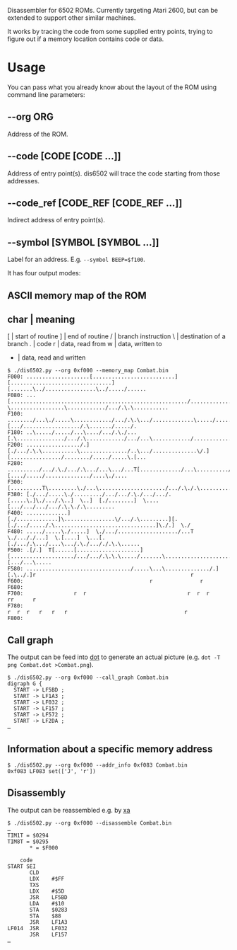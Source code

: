 Disassembler for 6502 ROMs. Currently targeting Atari 2600, but can be extended to support other similar machines.

It works by tracing the code from some supplied entry points, trying to figure out if a memory location contains code or data. 

# Usage

You can pass what you already know about the layout of the ROM using command line parameters:

## --org ORG

Address of the ROM.

## --code [CODE [CODE ...]]

Address of entry point(s). dis6502 will trace the code starting from those addresses.

## --code_ref [CODE_REF [CODE_REF ...]]

Indirect address of entry point(s).

## --symbol [SYMBOL [SYMBOL ...]]

Label for an address. E.g. `--symbol BEEP=$f100`.

It has four output modes:

## ASCII memory map of the ROM

char | meaning
------------------------------
 [   | start of routine
 ]   | end of routine
 /   | branch instruction
 \   | destination of a branch
 .   | code
 r   | data, read from
 w   | data, written to
 *   | data, read and written


````
$ ./dis6502.py --org 0xf000 --memory_map Combat.bin
F000: ....................[..........................]  [................................][.......\../................\../...../......
F080: ...[......................................................../.............]  \.................\............/.../.\.\...........
F100: ......../...\./.....\............/.../.\.\.../.............\...../....................][.../................../.\......./...../.
F180: ..\...../...../...\..../.../.\./...[.\.............../.../.\............/.../...\............/...................T[.\...........
F200: ................./.][./.../.\.\...........\.............../..\.../..............\/.][................/......../...../.....\.[...
F280: ........../.../.\./.../.\.../...\.../...T[............./...\........../....\\.../...\../.][..../...../............../....\./....
F300: [..........T\.........\./...\...................../.../.\./.\............\./........../.\..................\............/.]\../.
F380: [./.../.....\./........./.../.../.\./.../.../.[.....\.]\./.../.\..]  \..]  [./........]  \....[.../.../.../.../.\.\./.\.........
F400: .............]  [./.............]\................\/.../.\.........][.[./.../...../.\................................]\./.]  \./
F480: ...../.....\./.....]  \./.../.................../...T  \./..././...]  \.[....]  \...[.[./.../.\.../....\.../.\./..././.\.\......
F500: .[/.]  T[......[....................][..................../.../.../.\.\.\...../.......\..........................][.../...\.....
F580: ................................./.....\...\............../.][.\../.]r                                                 r        
F600:                                        r               r                                                                        
F680:                                                                                                                                 
F700:                r  r                                r  r  r                                   rr      r                          
F780:                                                                       r  r  r   r   r   r                                     r 
F800:  
````

## Call graph

The output can be feed into [dot](https://en.wikipedia.org/wiki/DOT_(graph_description_language)) to generate an actual picture (e.g. `dot -T png Combat.dot >Combat.png`).


````
$ ./dis6502.py --org 0xf000 --call_graph Combat.bin
digraph G {
  START -> LF5BD ;
  START -> LF1A3 ;
  START -> LF032 ;
  START -> LF157 ;
  START -> LF572 ;
  START -> LF2DA ;
…
````

## Information about a specific memory address

````
$ ./dis6502.py --org 0xf000 --addr_info 0xf083 Combat.bin
0xf083 LF083 set(['J', 'r'])
````

## Disassembly

The output can be reassembled e.g. by [xa](http://www.floodgap.com/retrotech/xa/)

````
$ ./dis6502.py --org 0xf000 --disassemble Combat.bin
…
TIM1T = $0294
TIM8T = $0295
       * = $F000

    code
START SEI    
       CLD    
       LDX    #$FF
       TXS    
       LDX    #$5D
       JSR    LF5BD
       LDA    #$10
       STA    $0283
       STA    $88
       JSR    LF1A3
LF014  JSR    LF032
       JSR    LF157
…
````
